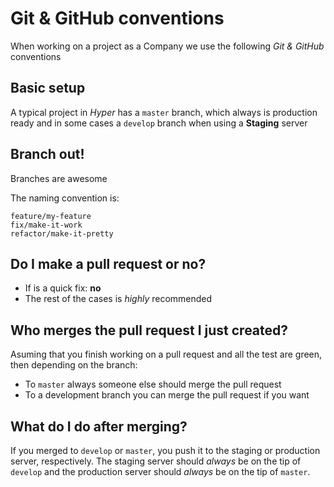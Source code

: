 # Git & GitHub conventions

When working on a project as a Company we use the following *Git & GitHub* conventions

## Basic setup

A typical project in *Hyper* has a `master` branch, which always is production ready
and in some cases a `develop` branch when using a **Staging** server

## Branch out!

Branches are awesome

The naming convention is:

```
feature/my-feature
fix/make-it-work
refactor/make-it-pretty
```

## Do I make a pull request or no?

* If is a quick fix: **no**
* The rest of the cases is *highly* recommended

## Who merges the pull request I just created?

Asuming that you finish working on a pull request and all the test are green, then depending on the branch:

* To `master` always someone else should merge the pull request
* To a development branch you can merge the pull request if you want

## What do I do after merging?

If you merged to `develop` or `master`, you push it to the staging or production server, respectively.
The staging server should *always* be on the tip of `develop` and the production server should
*always* be on the tip of `master`.
